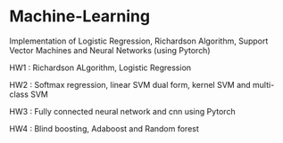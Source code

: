 # Machine-Learning
Implementation of Logistic Regression, Richardson Algorithm, Support Vector Machines and Neural Networks (using Pytorch)

HW1 : Richardson ALgorithm, Logistic Regression

HW2 : Softmax regression, linear SVM dual form, kernel SVM and multi-class SVM

HW3 : Fully connected neural network and cnn using Pytorch

HW4 : Blind boosting, Adaboost and Random forest
